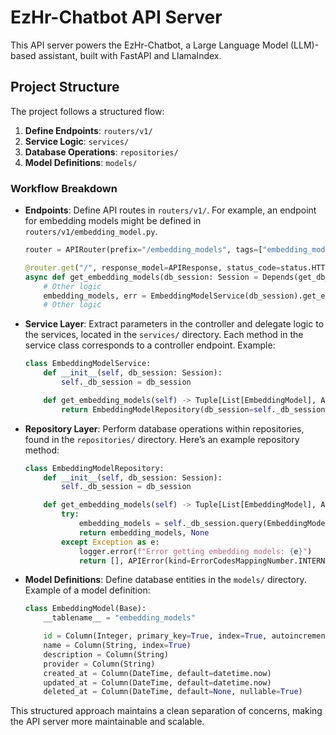# EzHr-Chatbot API Server

This API server powers the EzHr-Chatbot, a Large Language Model (LLM)-based assistant, built with FastAPI and LlamaIndex.

## Project Structure

The project follows a structured flow:

1. **Define Endpoints**: `routers/v1/`
2. **Service Logic**: `services/`
3. **Database Operations**: `repositories/`
4. **Model Definitions**: `models/`

### Workflow Breakdown

- **Endpoints**: Define API routes in `routers/v1/`. For example, an endpoint for embedding models might be defined in `routers/v1/embedding_model.py`.

    ```python
    router = APIRouter(prefix="/embedding_models", tags=["embedding_models"])

    @router.get("/", response_model=APIResponse, status_code=status.HTTP_200_OK)
    async def get_embedding_models(db_session: Session = Depends(get_db_session)):
        # Other logic
        embedding_models, err = EmbeddingModelService(db_session).get_embedding_models()
        # Other logic
    ```

- **Service Layer**: Extract parameters in the controller and delegate logic to the services, located in the `services/` directory. Each method in the service class corresponds to a controller endpoint. Example:

    ```python
    class EmbeddingModelService:
        def __init__(self, db_session: Session):
            self._db_session = db_session

        def get_embedding_models(self) -> Tuple[List[EmbeddingModel], APIError | None]:
            return EmbeddingModelRepository(db_session=self._db_session).get_embedding_models()
    ```

- **Repository Layer**: Perform database operations within repositories, found in the `repositories/` directory. Here’s an example repository method:

    ```python
    class EmbeddingModelRepository:
        def __init__(self, db_session: Session):
            self._db_session = db_session

        def get_embedding_models(self) -> Tuple[List[EmbeddingModel], APIError | None]:
            try:
                embedding_models = self._db_session.query(EmbeddingModel).all()
                return embedding_models, None
            except Exception as e:
                logger.error(f"Error getting embedding models: {e}")
                return [], APIError(kind=ErrorCodesMappingNumber.INTERNAL_SERVER_ERROR.value)
    ```

- **Model Definitions**: Define database entities in the `models/` directory. Example of a model definition:

    ```python
    class EmbeddingModel(Base):
        __tablename__ = "embedding_models"

        id = Column(Integer, primary_key=True, index=True, autoincrement=True)
        name = Column(String, index=True)
        description = Column(String)
        provider = Column(String)
        created_at = Column(DateTime, default=datetime.now)
        updated_at = Column(DateTime, default=datetime.now)
        deleted_at = Column(DateTime, default=None, nullable=True)
    ```

This structured approach maintains a clean separation of concerns, making the API server more maintainable and scalable.